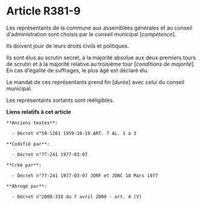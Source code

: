 # Article R381-9

Les représentants de la commune aux assemblées générales et au conseil d'administration sont choisis par le conseil municipal
[*compétence*].

Ils doivent jouir de leurs droits civils et politiques.

Ils sont élus au scrutin secret, à la majorité absolue aux deux premiers tours de scrutin et à la majorité relative au
troisième tour [*conditions de majorité*]. En cas d'égalité de suffrages, le plus âgé est déclaré élu.

Le mandat de ces représentants prend fin [*durée*] avec celui du conseil municipal.

Les représentants sortants sont rééligibles.

**Liens relatifs à cet article**

	**Anciens textes**:

	  - Décret n°59-1201 1959-10-19 ART. 7 AL. 1 à 3

	**Codifié par**:

	  - Décret n°77-241 1977-03-07

	**Créé par**:

	  - Décret n°77-241 1977-03-07 JORF et JONC 18 Mars 1977

	**Abrogé par**:

	  - Décret n°2000-318 du 7 avril 2000 - art. 4 (V)
